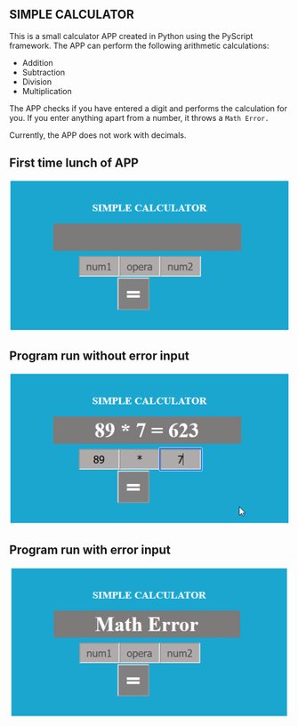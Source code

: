 ## SIMPLE CALCULATOR

This is a small calculator APP created in Python using the PyScript framework.
The APP can perform the following arithmetic calculations:

+ Addition
+ Subtraction
+ Division
+ Multiplication

The APP checks if you have entered a digit and performs the calculation for you. If you enter anything apart from a number, it throws a `Math Error.`

Currently, the APP does not work with decimals.

## First time lunch of APP
![first time](simple2.png)

## Program run without error input
![first time](simple1.png)

## Program run with error input
![first time](error.png)

